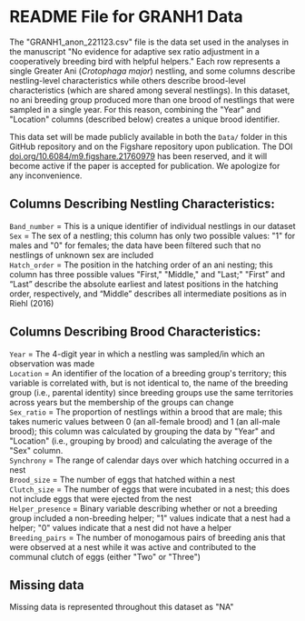 # README File for GRANH1 Data
The "GRANH1_anon_221123.csv" file is the data set used in the analyses in the manuscript "No evidence for adaptive sex ratio adjustment in a cooperatively breeding bird with helpful helpers." Each row represents a single Greater Ani (*Crotophaga major*) nestling, and some columns describe nestling-level characteristics while others describe brood-level characteristics (which are shared among several nestlings). In this dataset, no ani breeding group produced more than one brood of nestlings that were sampled in a single year. For this reason, combining the "Year" and "Location" columns (described below) creates a unique brood identifier. 

This data set will be made publicly available in both the `Data/` folder in this GitHub repository and on the Figshare repository upon publication. The DOI [doi.org/10.6084/m9.figshare.21760979](http://doi.org/10.6084/m9.figshare.21760979) has been reserved, and it will become active if the paper is accepted for publication. We apologize for any inconvenience.

## Columns Describing Nestling Characteristics:  
`Band_number` = This is a unique identifier of individual nestlings in our dataset<br>
`Sex` = The sex of a nestling; this column has only two possible values: "1" for males and "0" for females; the data have been filtered such that no nestlings of unknown sex are included<br> 
`Hatch_order` = The position in the hatching order of an ani nesting; this column has three possible values "First," "Middle," and "Last;" "First” and “Last” describe the absolute earliest and latest positions in the hatching order, respectively, and “Middle” describes all intermediate positions as in Riehl (2016)


## Columns Describing Brood Characteristics:
`Year` = The 4-digit year in which a nestling was sampled/in which an observation was made<br>
`Location` = An identifier of the location of a breeding group's territory; this variable is correlated with, but is not identical to, the name of the breeding group (i.e., parental identity) since breeding groups use the same territories across years but the membership of the groups can change<br>
`Sex_ratio` = The proportion of nestlings within a brood that are male; this takes numeric values between 0 (an all-female brood) and 1 (an all-male brood); this column was calculated by grouping the data by "Year" and "Location" (i.e., grouping by brood) and calculating the average of the "Sex" column.<br> 
`Synchrony` = The range of calendar days over which hatching occurred in a nest<br>
`Brood_size` = The number of eggs that hatched within a nest<br>
`Clutch_size` = The number of eggs that were incubated in a nest; this does not include eggs that were ejected from the nest<br>
`Helper_presence` = Binary variable describing whether or not a breeding group included a non-breeding helper; "1" values indicate that a nest had a helper; "0" values indicate that a nest did not have a helper<br>
`Breeding_pairs` =  The number of monogamous pairs of breeding anis that were observed at a nest while it was active and contributed to the communal clutch of eggs (either "Two" or "Three")
 
## Missing data
Missing data is represented throughout this dataset as "NA" 